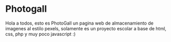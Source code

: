 # Photogall
Hola a todos, esto es PhotoGall un pagina web de almacenamiento de imagenes al estilo pexels,
solamente es un proyecto escolar a base de html, css, php y muy poco javascript :)

